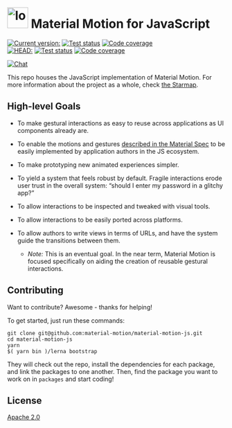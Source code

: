 # <img src="https://www.gstatic.com/images/branding/product/2x/motion_48dp.png" width="48" height="48" alt="logo" /> Material Motion for JavaScript #

[![Current version:](https://img.shields.io/badge/v0.0.0:-222222.svg?logo=npm)](https://www.npmjs.com/package/material-motion/v/0.0.0)
[![Test status](https://img.shields.io/circleci/project/github/material-motion/material-motion-js/stable.svg?logo=circleci&label=Tests)](https://circleci.com/gh/material-motion/material-motion-js/1116)
[![Code coverage](https://img.shields.io/codecov/c/github/material-motion/material-motion-js/stable.svg?logo=codecov&logoColor=white&label=Coverage)](https://codecov.io/gh/material-motion/material-motion-js/tree/b383c74d7db80417ad79080d28c93042d7f62f3e/packages)<br />
[![HEAD:](https://img.shields.io/badge/HEAD:-222222.svg?logo=github&logoColor=white)](https://github.com/material-motion/material-motion-js)
[![Test status](https://img.shields.io/circleci/project/github/material-motion/material-motion-js/develop.svg?logo=circleci&label=Tests)](https://circleci.com/gh/material-motion/material-motion-js/tree/develop)
[![Code coverage](https://img.shields.io/codecov/c/github/material-motion/material-motion-js/develop.svg?logo=codecov&logoColor=white&label=Coverage)](https://codecov.io/gh/material-motion/material-motion-js/branch/develop)

[![Chat](https://img.shields.io/discord/198544450366996480.svg?label=Chat%20with%20us&logo=discord)](https://discord.gg/material-motion)

This repo houses the JavaScript implementation of Material Motion.  For more information about the project as a whole, check [the Starmap](https://material-motion.github.io/material-motion/starmap/).

## High-level Goals ##

- To make gestural interactions as easy to reuse across applications as UI components already are.

- To enable the motions and gestures [described in the Material Spec](https://material.google.com/motion/material-motion.html) to be easily implemented by application authors in the JS ecosystem.

- To make prototyping new animated experiences simpler.

- To yield a system that feels robust by default.  Fragile interactions erode user trust in the overall system: “should I enter my password in a glitchy app?”

- To allow interactions to be inspected and tweaked with visual tools.

- To allow interactions to be easily ported across platforms.

- To allow authors to write views in terms of URLs, and have the system guide the transitions between them.
  - _Note:_ This is an eventual goal.  In the near term, Material Motion is focused specifically on aiding the creation of reusable gestural interactions.

## Contributing ##

Want to contribute?  Awesome - thanks for helping!

To get started, just run these commands:

```
git clone git@github.com:material-motion/material-motion-js.git
cd material-motion-js
yarn
$( yarn bin )/lerna bootstrap
```

They will check out the repo, install the dependencies for each package, and link the packages to one another.  Then, find the package you want to work on in `packages` and start coding!

## License ##

[Apache 2.0](http://www.apache.org/licenses/LICENSE-2.0)
